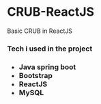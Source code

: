 # CRUB-ReactJS
Basic CRUB in ReactJS
<h3>Tech i used in the project<h3>
  <ul>
    <li>Java spring boot</li>
    <li>Bootstrap</li>
    <li>ReactJS</li>
    <li>MySQL</li>
   </ul>
